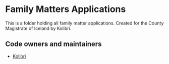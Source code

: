# Family Matters Applications

This is a folder holding all family matter applications. Created for the County Magistrate of Iceland by Kolibri.

## Code owners and maintainers

- [Kolibri](https://github.com/orgs/island-is/teams/kolibri-modern-family)